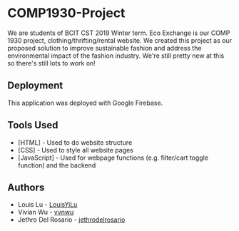 # COMP1930-Project

We are students of BCIT CST 2019 Winter term. Eco Exchange is our COMP 1930 project, clothing/thrifting/rental website. We created this project as our proposed solution to improve sustainable fashion and address the environmental impact of the fashion industry. We're still pretty new at this so there's still lots to work on!

## Deployment

This application was deployed with Google Firebase.

## Tools Used

* [HTML] - Used to do website structure
* [CSS] - Used to style all website pages
* [JavaScript] - Used for webpage functions (e.g. filter/cart toggle function) and the backend

## Authors

* Louis Lu - [LouisYiLu](https://github.com/LouisYiLu)
* Vivian Wu - [vvnwu](https://github.com/vvnwu)
* Jethro Del Rosario - [jethrodelrosario](https://github.com/jethrodelrosario)
